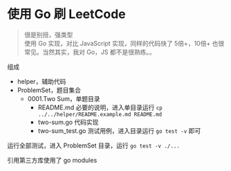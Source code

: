 # 使用 Go 刷 LeetCode

> 很是别扭，强类型  
> 使用 Go 实现，对比 JavaScript 实现，同样的代码快了 5倍+，10倍+ 也很常见。当然其实，我对 Go，JS 都不是很熟练。。

组成
- helper，辅助代码
- ProblemSet，题目集合
    -  0001.Two Sum，单题目录
        - README.md 必要的说明，进入单目录运行 `cp ../../helper/README.example.md README.md` 
        - two-sum.go 代码实现
        - two-sum_test.go 测试用例，进入目录运行 `go test -v` 即可 
        
运行全部测试，进入 ProblemSet 目录，运行 `go test -v ./...` 
        
引用第三方库使用了 go modules 


